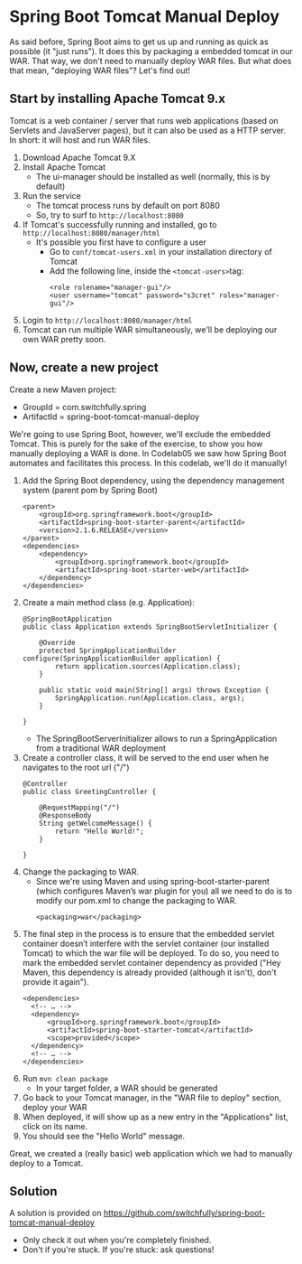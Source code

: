 # Spring Boot Tomcat Manual Deploy

As said before, Spring Boot aims to get us up and running as quick as possible (it "just runs").
It does this by packaging a embedded tomcat in our WAR. That way, we don't need to manually deploy WAR files.
But what does that mean, "deploying WAR files"? Let's find out!

## Start by installing Apache Tomcat 9.x

Tomcat is a web container / server that runs web applications (based on Servlets and JavaServer pages), 
but it can also be used as a HTTP server.
In short: it will host and run WAR files.

1. Download Apache Tomcat 9.X
2. Install Apache Tomcat
    - The ui-manager should be installed as well (normally, this is by default)
3. Run the service
    - The tomcat process runs by default on port 8080
    - So, try to surf to `http://localhost:8080`
4. If Tomcat's successfully running and installed, go to `http://localhost:8080/manager/html`
    - It's possible you first have to configure a user
        - Go to `conf/tomcat-users.xml` in your installation directory of Tomcat
        - Add the following line, inside the `<tomcat-users>`tag:
            ```
            <role rolename="manager-gui"/>
            <user username="tomcat" password="s3cret" roles="manager-gui"/>
            ```
5. Login to `http://localhost:8080/manager/html`
6. Tomcat can run multiple WAR simultaneously, we'll be deploying our own WAR pretty soon.

## Now, create a new project

Create a new Maven project:
- GroupId = com.switchfully.spring
- ArtifactId = spring-boot-tomcat-manual-deploy

We're going to use Spring Boot, however, we'll exclude the embedded Tomcat. 
This is purely for the sake of the exercise, to show you how manually deploying a WAR is done. 
In Codelab05 we saw how Spring Boot automates and facilitates this process. 
In this codelab, we'll do it manually!

1. Add the Spring Boot dependency, using the dependency management system (parent pom by Spring Boot)
    ```
    <parent>
        <groupId>org.springframework.boot</groupId>
        <artifactId>spring-boot-starter-parent</artifactId>
        <version>2.1.6.RELEASE</version>
    </parent>
    <dependencies>
        <dependency>
            <groupId>org.springframework.boot</groupId>
            <artifactId>spring-boot-starter-web</artifactId>
        </dependency>
    </dependencies>
    ```
2. Create a main method class (e.g. Application):
    ```
    @SpringBootApplication
    public class Application extends SpringBootServletInitializer {
    
        @Override
        protected SpringApplicationBuilder configure(SpringApplicationBuilder application) {
            return application.sources(Application.class);
        }
    
        public static void main(String[] args) throws Exception {
            SpringApplication.run(Application.class, args);
        }
    
    }
    ```
    - The SpringBootServerInitializer allows to run a SpringApplication from a traditional WAR deployment
3. Create a controller class, it will be served to the end user when he navigates to the root url ("/")
    ```
    @Controller
    public class GreetingController {
    
        @RequestMapping("/")
        @ResponseBody
        String getWelcomeMessage() {
            return "Hello World!";
        }
    
    }
    ```     
4. Change the packaging to WAR.
    - Since we're using Maven and using spring-boot-starter-parent (which configures Maven’s war plugin for you) 
    all we need to do is to modify our pom.xml to change the packaging to WAR.
        ```
        <packaging>war</packaging>
        ```
5. The final step in the process is to ensure that the embedded servlet container doesn’t interfere with the servlet container (our installed Tomcat) 
to which the war file will be deployed. 
To do so, you need to mark the embedded servlet container dependency as provided ("Hey Maven, this dependency is already provided (although it isn't), don't provide it again").
    ```
    <dependencies>
      <!-- … -->
      <dependency>
          <groupId>org.springframework.boot</groupId>
          <artifactId>spring-boot-starter-tomcat</artifactId>
          <scope>provided</scope>
      </dependency>
      <!-- … -->
    </dependencies>
    ```
6. Run `mvn clean package`
    - In your target folder, a WAR should be generated
7. Go back to your Tomcat manager, in the "WAR file to deploy" section, deploy your WAR
8. When deployed, it will show up as a new entry in the "Applications" list, click on its name.
9. You should see the "Hello World" message.

Great, we created a (really basic) web application which we had to manually deploy to a Tomcat.

## Solution

A solution is provided on https://github.com/switchfully/spring-boot-tomcat-manual-deploy
- Only check it out when you're completely finished.
- Don't if you're stuck. If you're stuck: ask questions!
